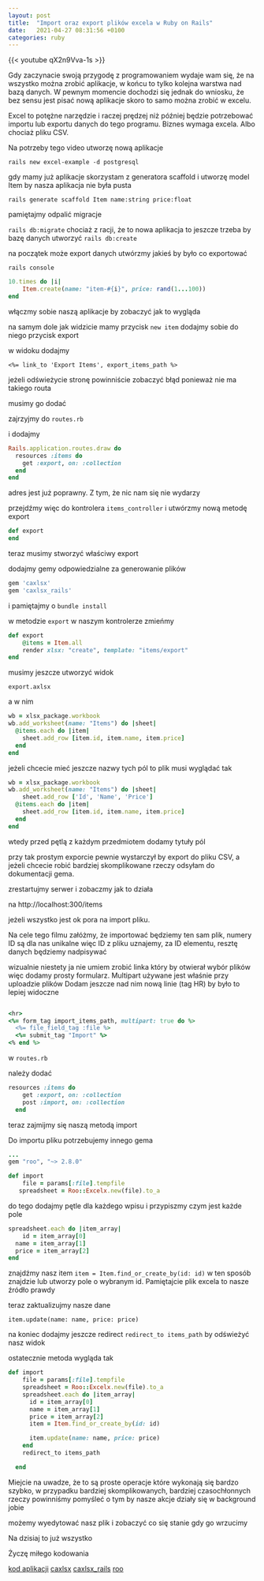 ```yaml
---
layout: post
title:  "Import oraz export plików excela w Ruby on Rails"
date:   2021-04-27 08:31:56 +0100
categories: ruby
---
```

{{< youtube  qX2n9Vva-1s >}}

Gdy zaczynacie swoją przygodę z programowaniem wydaje wam się, że na wszystko można zrobić aplikacje, w końcu to tylko kolejna warstwa nad bazą danych. W pewnym momencie dochodzi się jednak do wniosku, że bez sensu jest pisać nową aplikacje skoro to samo można zrobić w excelu.

Excel to potężne narzędzie i raczej prędzej niż później będzie potrzebować importu lub exportu danych do tego programu. Biznes wymaga excela. Albo chociaż pliku CSV.

<!--more-->

Na potrzeby tego video  utworzę nową aplikacje

`rails new excel-example -d postgresql`

gdy mamy już aplikacje skorzystam z generatora scaffold i utworzę model Item by nasza aplikacja nie była pusta

`rails generate scaffold Item name:string price:float`

pamiętajmy odpalić migracje

`rails db:migrate` chociaż z racji, że to nowa aplikacja to jeszcze trzeba by bazę danych utworzyć `rails db:create`

na początek może export danych
utwórzmy jakieś by było co exportować

`rails console`

```ruby
10.times do |i|
	Item.create(name: "item-#{i}", price: rand(1...100))
end
```

włączmy sobie naszą aplikacje by zobaczyć jak to wygląda

na samym dole jak widzicie mamy przycisk `new item` dodajmy sobie do niego przycisk export

w widoku dodajmy

`<%= link_to 'Export Items', export_items_path %>`

jeżeli odświeżycie stronę powinniście zobaczyć błąd ponieważ nie ma takiego routa

musimy go dodać

zajrzyjmy do `routes.rb`

i dodajmy

```ruby
Rails.application.routes.draw do
  resources :items do
    get :export, on: :collection
  end
end
```

adres jest już poprawny. Z tym, że nic nam się nie wydarzy

przejdźmy więc do kontrolera `items_controller` i utwórzmy nową metodę export

```ruby
def export
end
```

teraz musimy stworzyć właściwy export

dodajmy gemy odpowiedzialne za generowanie plików

```ruby
gem 'caxlsx'
gem 'caxlsx_rails'
```

i pamiętajmy o `bundle install`

w metodzie `export` w naszym kontrolerze zmieńmy

```ruby
def export
    @items = Item.all
    render xlsx: "create", template: "items/export"
end
```

musimy jeszcze utworzyć widok

`export.axlsx`

a w nim

```ruby
wb = xlsx_package.workbook
wb.add_worksheet(name: "Items") do |sheet|
  @items.each do |item|
    sheet.add_row [item.id, item.name, item.price]
  end
end
```

jeżeli chcecie mieć jeszcze nazwy tych pól to plik musi wyglądać tak

```ruby
wb = xlsx_package.workbook
wb.add_worksheet(name: "Items") do |sheet|
	sheet.add_row ['Id', 'Name', 'Price']
  @items.each do |item|
    sheet.add_row [item.id, item.name, item.price]
  end
end
```

wtedy przed pętlą z każdym przedmiotem dodamy tytuły pól

przy tak prostym exporcie pewnie wystarczył by export do pliku CSV, a jeżeli chcecie robić bardziej skomplikowane rzeczy odsyłam do dokumentacji gema.

zrestartujmy serwer i zobaczmy jak to działa

na http://localhost:300/items

jeżeli wszystko jest ok pora na import pliku.

Na cele tego filmu załóżmy, że importować będziemy ten sam plik, numery ID są dla nas unikalne więc ID z pliku uznajemy, za ID elementu, resztę danych będziemy nadpisywać

wizualnie niestety ja nie umiem zrobić linka który by otwierał wybór plików więc dodamy prosty formularz. Multipart używane jest właśnie przy uploadzie plików Dodam jeszcze nad nim nową linie (tag HR) by było to lepiej widoczne

```ruby

<hr>
<%= form_tag import_items_path, multipart: true do %>
  <%= file_field_tag :file %>
  <%= submit_tag "Import" %>
<% end %>
```

w `routes.rb`

należy dodać

```ruby
resources :items do
    get :export, on: :collection
    post :import, on: :collection
  end
```

teraz zajmijmy się naszą metodą import

Do importu pliku potrzebujemy innego gema

```ruby
...
gem "roo", "~> 2.8.0"
```

```ruby
def import
	file = params[:file].tempfile
   spreadsheet = Roo::Excelx.new(file).to_a
```

do tego dodajmy pętle dla każdego wpisu i przypiszmy czym jest każde pole

```ruby
spreadsheet.each do |item_array|
	id = item_array[0]
  name = item_array[1]
  price = item_array[2]
end
```

znajdźmy nasz item `item = Item.find_or_create_by(id: id)` w ten sposób znajdzie lub utworzy pole o wybranym id. Pamiętajcie plik excela to nasze źródło prawdy

teraz zaktualizujmy nasze dane

`item.update(name: name, price: price)`

na koniec dodajmy jeszcze redirect `redirect_to items_path` by odświeżyć nasz widok

ostatecznie metoda wygląda tak

```ruby
def import
    file = params[:file].tempfile
    spreadsheet = Roo::Excelx.new(file).to_a
    spreadsheet.each do |item_array|
      id = item_array[0]
      name = item_array[1]
      price = item_array[2]
      item = Item.find_or_create_by(id: id)

      item.update(name: name, price: price)
    end
    redirect_to items_path

  end
```

Miejcie na uwadze, że to są proste operacje które wykonają się bardzo szybko, w przypadku bardziej skomplikowanych, bardziej czasochłonnych rzeczy powinniśmy pomyśleć o tym by nasze akcje działy się w background jobie

możemy wyedytować nasz plik i zobaczyć co się stanie gdy go wrzucimy

Na dzisiaj to już wszystko

Życzę miłego kodowania

[kod aplikacji](https://github.com/rubypopolsku/excel-example)
[caxlsx](https://github.com/caxlsx/caxlsx)
[caxlsx_rails](https://github.com/caxlsx/caxlsx_rails)
[roo](https://github.com/roo-rb/roo)
